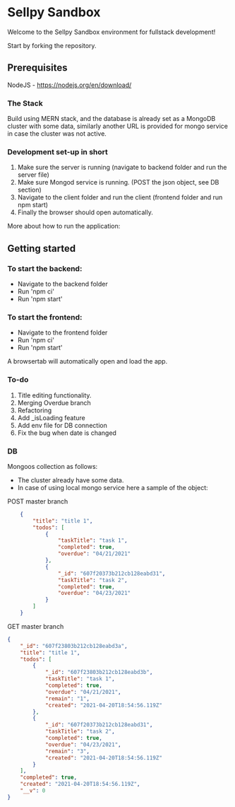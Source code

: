 # Sellpy Sandbox

Welcome to the Sellpy Sandbox environment for fullstack development!

Start by forking the repository.

## Prerequisites

NodeJS - https://nodejs.org/en/download/


### The Stack
Build using MERN stack, and the database is already set as a MongoDB cluster with some data, similarly another URL is provided for mongo service in case the cluster was not active.  

### Development set-up in short
1. Make sure the server is running (navigate to backend folder and run the server file)
2. Make sure Mongod service is running. (POST the json object, see DB section) 
3. Navigate to the client folder and run the client (frontend folder and run npm start)
4. Finally the browser should open automatically. 

More about how to run the application: 
## Getting started

### To start the backend:

 - Navigate to the backend folder
 - Run 'npm ci'
 - Run 'npm start'

### To start the frontend:

 - Navigate to the frontend folder
 - Run 'npm ci'
 - Run 'npm start'

 A browsertab will automatically open and load the app.

### To-do 
1. Title editing functionality.
2. Merging Overdue branch 
3. Refactoring
4. Add _isLoading feature 
5. Add env file for DB connection
6. Fix the bug when date is changed


### DB
Mongoos collection as follows:   
- The cluster already have some data.
- In case of using local mongo service here a sample of the object:  

POST master branch

```json
    {
        "title": "title 1",
        "todos": [
            {
                "taskTitle": "task 1",
                "completed": true,
                "overdue": "04/21/2021"
            },
            {
                "_id": "607f20373b212cb128eabd31",
                "taskTitle": "task 2",
                "completed": true,
                "overdue": "04/23/2021"
            }
        ]
    }

```


GET master branch
```json
{
    "_id": "607f23803b212cb128eabd3a",
    "title": "title 1",
    "todos": [
        {
            "_id": "607f23803b212cb128eabd3b",
            "taskTitle": "task 1",
            "completed": true,
            "overdue": "04/21/2021",
            "remain": "1",
            "created": "2021-04-20T18:54:56.119Z"
        },
        {
            "_id": "607f20373b212cb128eabd31",
            "taskTitle": "task 2",
            "completed": true,
            "overdue": "04/23/2021",
            "remain": "3",
            "created": "2021-04-20T18:54:56.119Z"
        }
    ],
    "completed": true,
    "created": "2021-04-20T18:54:56.119Z",
    "__v": 0
}
```
